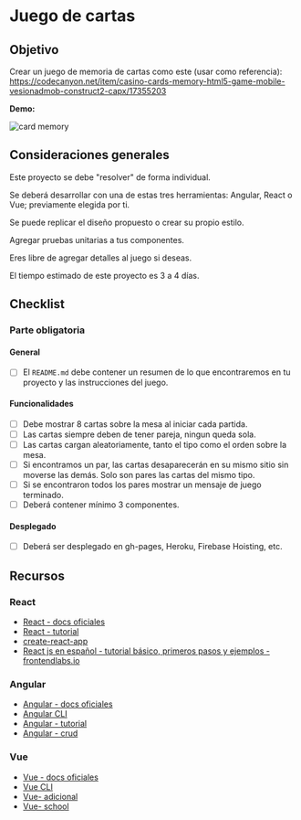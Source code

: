 # Juego de cartas

## Objetivo

Crear un juego de memoria de cartas como este (usar como referencia): https://codecanyon.net/item/casino-cards-memory-html5-game-mobile-vesionadmob-construct2-capx/17355203

**Demo:** 

![card memory](https://www.memozor.com/templates/memoire/images/zoom/memory_game_kids_pokemon.jpg)

## Consideraciones generales

Este proyecto se debe "resolver" de forma individual.

Se deberá desarrollar con una de estas tres herramientas: Angular, 
React o Vue; previamente elegida por ti.

Se puede replicar el diseño propuesto o crear su propio estilo.

Agregar pruebas unitarias a tus componentes.

Eres libre de agregar detalles al juego si deseas.

El tiempo estimado de este proyecto es 3 a 4 días.

## Checklist

### Parte obligatoria

#### General

* [ ] El `README.md` debe contener un resumen de lo que encontraremos en tu 
proyecto y las instrucciones del juego.

#### Funcionalidades

* [ ] Debe mostrar 8 cartas sobre la mesa al iniciar cada partida.
* [ ] Las cartas siempre deben de tener pareja, ningun queda sola.
* [ ] Las cartas cargan aleatoriamente, tanto el tipo como el orden sobre la mesa.
* [ ] Si encontramos un par, las cartas desaparecerán en su mismo sitio sin moverse las demás. Solo son pares las cartas del mismo tipo.
* [ ] Si se encontraron todos los pares mostrar un mensaje de juego terminado.
* [ ] Deberá contener mínimo 3 componentes.

#### Desplegado

* [ ] Deberá ser desplegado en gh-pages, Heroku, Firebase Hoisting, etc.

## Recursos

### React

* [React - docs oficiales](https://reactjs.org/)
* [React - tutorial](https://egghead.io/courses/the-beginner-s-guide-to-react)
* [create-react-app](https://github.com/facebook/create-react-app)
* [React js en español - tutorial básico, primeros pasos y ejemplos - frontendlabs.io](https://frontendlabs.io/3158--react-js-espanol-tutorial-basico-primeros-pasos-ejemplos)

### Angular

* [Angular - docs oficiales](https://angular.io/)
* [Angular CLI](https://cli.angular.io/)
* [Angular - tutorial](https://www.youtube.com/watch?v=0eWrpsCLMJQ&list=PLC3y8-rFHvwhBRAgFinJR8KHIrCdTkZcZ)
* [Angular - crud](https://www.youtube.com/watch?v=6wVolJfXn1c)

### Vue

* [Vue - docs oficiales](https://vuejs.org/)
* [Vue CLI](https://cli.vuejs.org/)
* [Vue- adicional](https://scotch.io/search?q=vue)
* [Vue- school](https://vueschool.io/)
